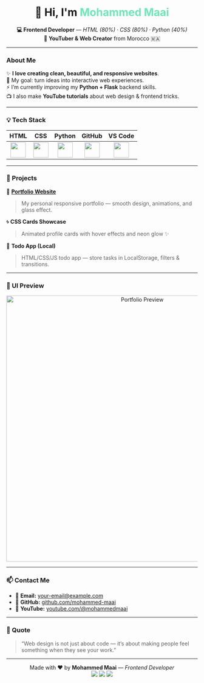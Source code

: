 <!-- Mohammed Maai — Portfolio README -->
<h1 align="center">👋 Hi, I'm <span style="color:#6ee7b7;">Mohammed Maai</span></h1>
<p align="center">
  <b>💻 Frontend Developer</b> — <em>HTML (80%) · CSS (80%) · Python (40%)</em><br>
  🎥 <b>YouTuber & Web Creator</b> from Morocco 🇲🇦
</p>

---

###  About Me

✨ **I love creating clean, beautiful, and responsive websites**.  
🎯 My goal: turn ideas into interactive web experiences.  
⚡ I’m currently improving my **Python + Flask** backend skills.  
📺 I also make **YouTube tutorials** about web design & frontend tricks.

---

### 💡 Tech Stack

| HTML | CSS | Python | GitHub | VS Code |
|:----:|:----:|:------:|:------:|:--------:|
| <img src="https://skillicons.dev/icons?i=html" width="40"/> | <img src="https://skillicons.dev/icons?i=css" width="40"/> | <img src="https://skillicons.dev/icons?i=python" width="40"/> | <img src="https://skillicons.dev/icons?i=github" width="40"/> | <img src="https://skillicons.dev/icons?i=vscode" width="40"/> |

---

### 🌟 Projects

💠 **[Portfolio Website](https://mohammed-maai.github.io/)**  
> My personal responsive portfolio — smooth design, animations, and glass effect.

🌀 **CSS Cards Showcase**  
> Animated profile cards with hover effects and neon glow ✨

📝 **Todo App (Local)**  
> HTML/CSS/JS todo app — store tasks in LocalStorage, filters & transitions.

---

### 🎨 UI Preview
<p align="center">
  <img src="https://raw.githubusercontent.com/mohammed-maai/portfolio/main/assets/demo.gif" width="700" alt="Portfolio Preview"/>
</p>

---

### 📫 Contact Me

- 💌 **Email:** [your-email@example.com](maai0478@gmail.com)  
- 🧠 **GitHub:** [github.com/mohammed-maai](Med.Maai)  
- 🎥 **YouTube:** [youtube.com/@mohammedmaai](M.Maai)

---

### 🩵 Quote
> “Web design is not just about code — it’s about making people feel something when they see your work.”  

---

<p align="center">
  Made with ❤️ by <b>Mohammed Maai</b> — <em>Frontend Developer</em><br>
  <img src="https://img.shields.io/badge/HTML-80%25-orange?style=for-the-badge"/>
  <img src="https://img.shields.io/badge/CSS-80%25-blue?style=for-the-badge"/>
  <img src="https://img.shields.io/badge/Python-40%25-yellow?style=for-the-badge"/>
</p>
